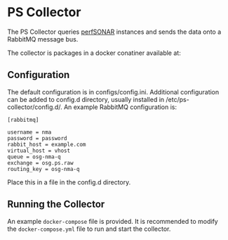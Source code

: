 
PS Collector
============

The PS Collector queries [perfSONAR](https://www.perfsonar.net/) instances and sends the data onto a RabbitMQ message bus.

The collector is packages in a docker conatiner available at:


## Configuration

The default configuration is in configs/config.ini.  Additional configuration can be added
to config.d directory, usually installed in /etc/ps-collector/config.d/.  An example RabbitMQ
configuration is:

    [rabbitmq]

    username = nma
    password = password
    rabbit_host = example.com
    virtual_host = vhost
    queue = osg-nma-q
    exchange = osg.ps.raw
    routing_key = osg-nma-q

Place this in a file in the config.d directory.

## Running the Collector

An example `docker-compose` file is provided.  It is recommended to modify the `docker-compose.yml` file to run and start the collector.
